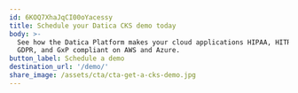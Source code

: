 ```yaml
---
id: 6KOQ7XhaJqCI00oYacessy
title: Schedule your Datica CKS demo today
body: >-
  See how the Datica Platform makes your cloud applications HIPAA, HITRUST,
  GDPR, and GxP compliant on AWS and Azure.
button_label: Schedule a demo
destination_url: '/demo/'
share_image: /assets/cta/cta-get-a-cks-demo.jpg
---
```


  